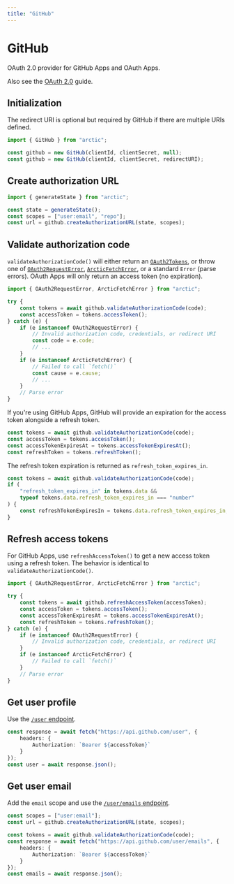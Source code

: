 ```yaml
---
title: "GitHub"
---
```


# GitHub

OAuth 2.0 provider for GitHub Apps and OAuth Apps.

Also see the [OAuth 2.0](/guides/oauth2) guide.

## Initialization

The redirect URI is optional but required by GitHub if there are multiple URIs defined.

```ts
import { GitHub } from "arctic";

const github = new GitHub(clientId, clientSecret, null);
const github = new GitHub(clientId, clientSecret, redirectURI);
```

## Create authorization URL

```ts
import { generateState } from "arctic";

const state = generateState();
const scopes = ["user:email", "repo"];
const url = github.createAuthorizationURL(state, scopes);
```

## Validate authorization code

`validateAuthorizationCode()` will either return an [`OAuth2Tokens`](/reference/main/OAuth2Tokens), or throw one of [`OAuth2RequestError`](/reference/main/OAuth2RequestError), [`ArcticFetchError`](/reference/main/ArcticFetchError), or a standard `Error` (parse errors). OAuth Apps will only return an access token (no expiration).

```ts
import { OAuth2RequestError, ArcticFetchError } from "arctic";

try {
	const tokens = await github.validateAuthorizationCode(code);
	const accessToken = tokens.accessToken();
} catch (e) {
	if (e instanceof OAuth2RequestError) {
		// Invalid authorization code, credentials, or redirect URI
		const code = e.code;
		// ...
	}
	if (e instanceof ArcticFetchError) {
		// Failed to call `fetch()`
		const cause = e.cause;
		// ...
	}
	// Parse error
}
```

If you're using GitHub Apps, GitHub will provide an expiration for the access token alongside a refresh token.

```ts
const tokens = await github.validateAuthorizationCode(code);
const accessToken = tokens.accessToken();
const accessTokenExpiresAt = tokens.accessTokenExpiresAt();
const refreshToken = tokens.refreshToken();
```

The refresh token expiration is returned as `refresh_token_expires_in`.

```ts
const tokens = await github.validateAuthorizationCode(code);
if (
	"refresh_token_expires_in" in tokens.data &&
	typeof tokens.data.refresh_token_expires_in === "number"
) {
	const refreshTokenExpiresIn = tokens.data.refresh_token_expires_in;
}
```

## Refresh access tokens

For GitHub Apps, use `refreshAccessToken()` to get a new access token using a refresh token. The behavior is identical to `validateAuthorizationCode()`.

```ts
import { OAuth2RequestError, ArcticFetchError } from "arctic";

try {
	const tokens = await github.refreshAccessToken(accessToken);
	const accessToken = tokens.accessToken();
	const accessTokenExpiresAt = tokens.accessTokenExpiresAt();
	const refreshToken = tokens.refreshToken();
} catch (e) {
	if (e instanceof OAuth2RequestError) {
		// Invalid authorization code, credentials, or redirect URI
	}
	if (e instanceof ArcticFetchError) {
		// Failed to call `fetch()`
	}
	// Parse error
}
```

## Get user profile

Use the [`/user` endpoint](https://docs.github.com/en/rest/users/users?apiVersion=2022-11-28#get-the-authenticated-user).

```ts
const response = await fetch("https://api.github.com/user", {
	headers: {
		Authorization: `Bearer ${accessToken}`
	}
});
const user = await response.json();
```

## Get user email

Add the `email` scope and use the [`/user/emails` endpoint](https://docs.github.com/en/rest/users/emails?apiVersion=2022-11-28#list-email-addresses-for-the-authenticated-user).

```ts
const scopes = ["user:email"];
const url = github.createAuthorizationURL(state, scopes);
```

```ts
const tokens = await github.validateAuthorizationCode(code);
const response = await fetch("https://api.github.com/user/emails", {
	headers: {
		Authorization: `Bearer ${accessToken}`
	}
});
const emails = await response.json();
```
